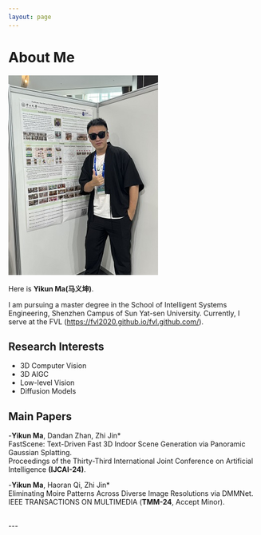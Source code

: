 ```yaml
---
layout: page
---
```


# About Me

<img src="yikun1.jpg" class="floatpic" width="300" height="400">

Here is **Yikun Ma(马义坤)**.

  I am pursuing a master degree in the School of Intelligent Systems Engineering, Shenzhen Campus of Sun Yat-sen University. 
  Currently, I serve at the FVL (https://fvl2020.github.io/fvl.github.com/).

## Research Interests

- 3D Computer Vision
- 3D AIGC
- Low-level Vision
- Diffusion Models

## Main Papers

-**Yikun Ma**, Dandan Zhan, Zhi Jin*<br>
FastScene: Text-Driven Fast 3D Indoor Scene Generation via Panoramic Gaussian Splatting.<br>
Proceedings of the Thirty-Third International Joint Conference on Artificial Intelligence **(IJCAI-24)**.
<br>


-**Yikun Ma**, Haoran Qi, Zhi Jin*<br>
Eliminating Moire Patterns Across Diverse Image Resolutions via DMMNet.<br>
IEEE TRANSACTIONS ON MULTIMEDIA (**TMM-24**, Accept Minor).

<br>
---

